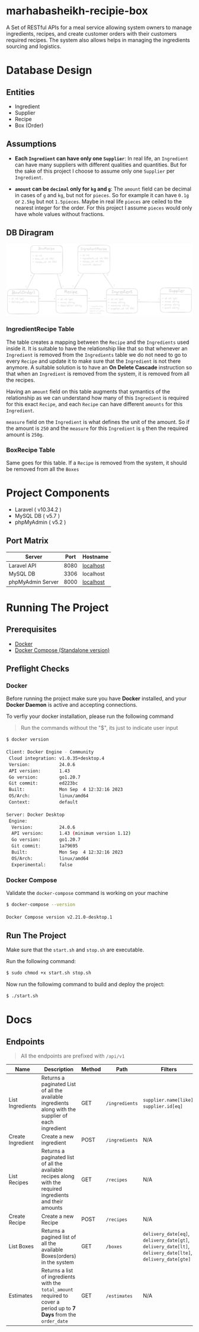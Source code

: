 # marhabasheikh-recipie-box
A Set of RESTful APIs for a meal service allowing system owners to manage ingredients, recipes, and create customer orders with their customers required recipes. The system also allows helps in managing the ingredients sourcing and logistics.

# Database Design

## Entities
- Ingredient
- Supplier
- Recipe
- Box (Order)

## Assumptions
- __Each `Ingredient` can have only one `Supplier`__: In real life, an `Ingredient` can have many suppliers with different qualities and quantities. But for the sake of this project I choose to assume only one `Supplier` per `Ingredient`.

- __`amount` can be `decimal` only for `kg` and `g`__: The `amount` field can be decimal in cases of `g` and `kg`, but not for `pieces`. So for example  it can have `0.1g` or `2.5kg` but not `1.5pieces`. Maybe in real life `pieces` are ceiled to the nearest integer for the order. For this project I assume `pieces` would only have whole values without fractions.

## DB Diragram
![db diagram](db-diagram.png)

### IngredientRecipe Table
The table creates a mapping between the `Recipe` and the `Ingredients` used inside it. It is suitable to have the relationship like that so that whenever an `Ingredient` is removed from the `Ingredients` table we do not need to go to every `Recipe` and update it to  make sure that the `Ingredient` is not there anymore. A suitable solution is to have an __On Delete Cascade__ instruction so that when an `Ingredient` is removed from the system, it is removed from all the recipes.

Having an `amount` field on this table augments that symantics of the relationship as we can understand how many of this `Ingredient` is required for this exact `Recipe`, and each `Recipe` can have different `amounts` for this `Ingredient`.

`measure` field on the `Ingredient` is what defines the unit of the amount. So if the amount is `250` and the `measure` for this `Ingredient` is `g` then the required amount is `250g`.

### BoxRecipe Table
Same goes for this table. If a `Recipe` is removed from the system, it should be removed from all the `Boxes`
# Project Components
- Laravel ( v10.34.2 )
- MySQL DB ( v5.7 )
- phpMyAdmin ( v5.2 )

## Port Matrix

|Server|Port|Hostname|
|-|-|-|
|Laravel API|8080|[localhost](http://localhost:8080/api/v1/ingredients)|
|MySQL DB|3306|localhost|
|phpMyAdmin Server|8000|[localhost](http://localhost:8000/)|

# Running The Project
## Prerequisites
- [Docker](https://docs.docker.com/engine/install/)
- [Docker Compose (Standalone version)](https://docs.docker.com/compose/install/standalone/)
## Preflight Checks
### Docker
Before running the project make sure you have __Docker__ installed, and your __Docker Daemon__ is active and accepting connections.

To verfiy your docker installation, please run the following command
> Run the commands without the "$", its just to indicate user input
```bash
$ docker version

Client: Docker Engine - Community
 Cloud integration: v1.0.35+desktop.4
 Version:           24.0.6
 API version:       1.43
 Go version:        go1.20.7
 Git commit:        ed223bc
 Built:             Mon Sep  4 12:32:16 2023
 OS/Arch:           linux/amd64
 Context:           default

Server: Docker Desktop
 Engine:
  Version:          24.0.6
  API version:      1.43 (minimum version 1.12)
  Go version:       go1.20.7
  Git commit:       1a79695
  Built:            Mon Sep  4 12:32:16 2023
  OS/Arch:          linux/amd64
  Experimental:     false
```
### Docker Compose
Validate the `docker-compose` command is working on your machine
```bash
$ docker-compose --version

Docker Compose version v2.21.0-desktop.1
```

## Run The Project
Make sure that the `start.sh` and `stop.sh` are executable.

Run the following command:

```bash
$ sudo chmod +x start.sh stop.sh
```

Now run the followimg command to build and deploy the project:

```bash
$ ./start.sh
```

# Docs
## Endpoints
> All the endpoints are prefixed with `/api/v1`

|Name|Description|Method|Path|Filters|
|-|-|-|-|-|
|List Ingredients|Returns a paginated List of all the available ingredients along with the supplier of each ingredient|GET|`/ingredients`|`supplier.name[like]`, `supplier.id[eq]`|
|Create Ingredient|Create a new ingredient|POST|`/ingredients`|N/A|
|List Recipes|Returns a paginated list of all the available recipes along with the required ingredients and their amounts|GET|`/recipes`|N/A|
|Create Recipe|Create a new Recipe|POST|`/recipes`|N/A|
|List Boxes|Returns a pagined list of all the available Boxes(orders) in the system|GET|`/boxes`|`delivery_date[eq]`, `delivery_date[gt]`, `delivery_date[lt]`, `delivery_date[lte]`, `delivery_date[gte]`|
|Estimates|Returns a list of ingredients with the `total_amount` required to cover a period up to __7 Days__ from the `order_date`|GET|`/estimates`|N/A|